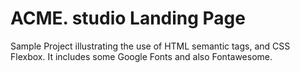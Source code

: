 # ACME. studio Landing Page

Sample Project illustrating the use of HTML semantic tags, and CSS Flexbox. It includes some Google Fonts and also Fontawesome.
